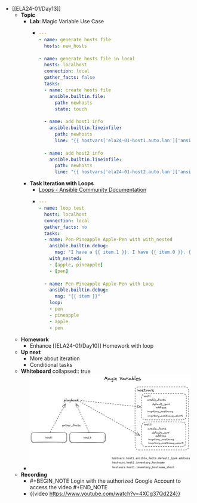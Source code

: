 - [[ELA24-01/Day13]]
	- **Topic**
		- **Lab**: Magic Variable Use Case
			- ```yaml
			  ---
			  - name: generate hosts file
			    hosts: new_hosts
			  
			  - name: generate hosts file in local
			    hosts: localhost
			    connection: local
			    gather_facts: false
			    tasks:
			    - name: create hosts file
			      ansible.builtin.file:
			        path: newhosts
			        state: touch
			  
			    - name: add host1 info
			      ansible.builtin.lineinfile:
			        path: newhosts
			        line: "{{ hostvars['ela24-01-host1.auto.lan']['ansible_facts']['default_ipv4']['address'] }} {{ hostvars['ela24-01-host1.auto.lan']['inventory_hostname'] }} {{ hostvars['ela24-01-host1.auto.lan']['inventory_hostname_short'] }}"
			  
			    - name: add host2 info
			      ansible.builtin.lineinfile:
			        path: newhosts
			        line: "{{ hostvars['ela24-01-host2.auto.lan']['ansible_facts']['default_ipv4']['address'] }} {{ hostvars['ela24-01-host2.auto.lan']['inventory_hostname'] }} {{ hostvars['ela24-01-host2.auto.lan']['inventory_hostname_short'] }}"
			  ```
		- **Task Iteration with Loops**
			- [Loops - Ansible Community Documentation](https://docs.ansible.com/ansible/latest/playbook_guide/playbooks_loops.html)
			- ```yaml
			  ---
			  - name: loop test
			    hosts: localhost
			    connection: local
			    gather_facts: no
			    tasks:
			    - name: Pen-Pineapple Apple-Pen with with_nested
			      ansible.builtin.debug:
			        msg: "I have a {{ item.1 }}. I have {{ item.0 }}. {{ item.0 }}-{{ item.1 }}!"
			      with_nested:
			      - [apple, pineapple]
			      - [pen]
			  
			    - name: Pen-Pineapple Apple-Pen with Loop
			      ansible.builtin.debug:
			        msg: "{{ item }}"
			      loop: 
			      - pen
			      - pineapple
			      - apple
			      - pen
			  ```
	- **Homework**
		- Enhance [[ELA24-01/Day10]] Homework with loop
	- **Up next**
		- More about iteration
		- Conditional tasks
	- **Whiteboard**
	  collapsed:: true
		- ![image.png](../assets/image_1734275661387_0.png)
	- **Recording**
		- #+BEGIN_NOTE
		  Login with the authorized Google Account to access the video
		  #+END_NOTE
		- {{video https://www.youtube.com/watch?v=4XCg37Qd224}}